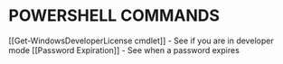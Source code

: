 # POWERSHELL COMMANDS

[[Get-WindowsDeveloperLicense cmdlet]] - See if you are in developer mode
[[Password Expiration]] - See when a password expires



